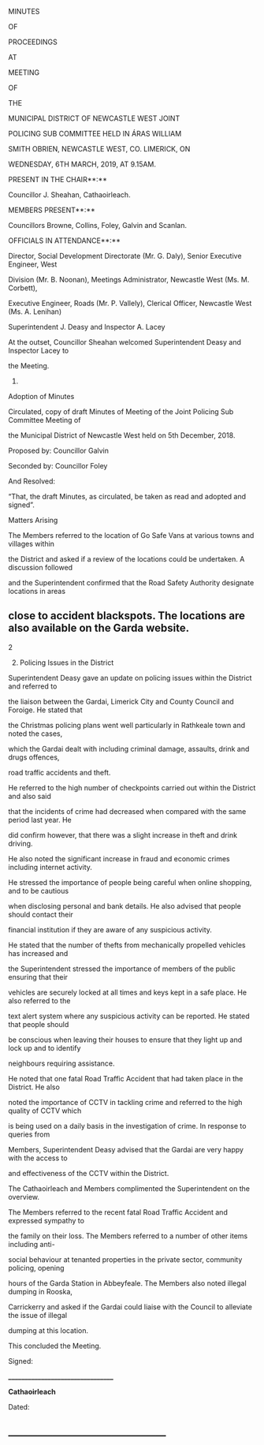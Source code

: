 MINUTES

OF

PROCEEDINGS

AT

MEETING

OF

THE

MUNICIPAL DISTRICT OF NEWCASTLE WEST JOINT

POLICING SUB COMMITTEE HELD IN ÁRAS WILLIAM

SMITH OBRIEN, NEWCASTLE WEST, CO. LIMERICK, ON

WEDNESDAY, 6TH MARCH, 2019, AT 9.15AM.

PRESENT IN THE CHAIR**:**

Councillor J. Sheahan, Cathaoirleach.

MEMBERS PRESENT**:**

Councillors Browne, Collins, Foley, Galvin and Scanlan.

OFFICIALS IN ATTENDANCE**:**

Director, Social Development Directorate (Mr. G. Daly), Senior Executive Engineer, West

Division (Mr. B. Noonan), Meetings Administrator, Newcastle West (Ms. M. Corbett),

Executive Engineer, Roads (Mr. P. Vallely), Clerical Officer, Newcastle West (Ms. A. Lenihan)

Superintendent J. Deasy and Inspector A. Lacey

At the outset, Councillor Sheahan welcomed Superintendent Deasy and Inspector Lacey to

the Meeting.

1.

Adoption of Minutes

Circulated, copy of draft Minutes of Meeting of the Joint Policing Sub Committee Meeting of

the Municipal District of Newcastle West held on 5th December, 2018.

Proposed by: Councillor Galvin

Seconded by: Councillor Foley

And Resolved:

“That, the draft Minutes, as circulated, be taken as read and adopted and signed”.

Matters Arising

The Members referred to the location of Go Safe Vans at various towns and villages within

the District and asked if a review of the locations could be undertaken. A discussion followed

and the Superintendent confirmed that the Road Safety Authority designate locations in areas

close to accident blackspots. The locations are also available on the Garda website.
---
2

2. Policing Issues in the District

Superintendent Deasy gave an update on policing issues within the District and referred to

the liaison between the Gardai, Limerick City and County Council and Foroige. He stated that

the Christmas policing plans went well particularly in Rathkeale town and noted the cases,

which the Gardai dealt with including criminal damage, assaults, drink and drugs offences,

road traffic accidents and theft.

He referred to the high number of checkpoints carried out within the District and also said

that the incidents of crime had decreased when compared with the same period last year. He

did confirm however, that there was a slight increase in theft and drink driving.

He also noted the significant increase in fraud and economic crimes including internet activity.

He stressed the importance of people being careful when online shopping, and to be cautious

when disclosing personal and bank details. He also advised that people should contact their

financial institution if they are aware of any suspicious activity.

He stated that the number of thefts from mechanically propelled vehicles has increased and

the Superintendent stressed the importance of members of the public ensuring that their

vehicles are securely locked at all times and keys kept in a safe place. He also referred to the

text alert system where any suspicious activity can be reported. He stated that people should

be conscious when leaving their houses to ensure that they light up and lock up and to identify

neighbours requiring assistance.

He noted that one fatal Road Traffic Accident that had taken place in the District. He also

noted the importance of CCTV in tackling crime and referred to the high quality of CCTV which

is being used on a daily basis in the investigation of crime. In response to queries from

Members, Superintendent Deasy advised that the Gardai are very happy with the access to

and effectiveness of the CCTV within the District.

The Cathaoirleach and Members complimented the Superintendent on the overview.

The Members referred to the recent fatal Road Traffic Accident and expressed sympathy to

the family on their loss. The Members referred to a number of other items including anti-

social behaviour at tenanted properties in the private sector, community policing, opening

hours of the Garda Station in Abbeyfeale. The Members also noted illegal dumping in Rooska,

Carrickerry and asked if the Gardai could liaise with the Council to alleviate the issue of illegal

dumping at this location.

This concluded the Meeting.

Signed:

**\_\_\_\_\_\_\_\_\_\_\_\_\_\_\_\_\_\_\_\_\_\_\_\_\_\_\_\_\_\_\_\_**

**Cathaoirleach**

Dated:

**\_\_\_\_\_\_\_\_\_\_\_\_\_\_\_\_\_\_\_\_\_\_\_\_\_\_\_\_\_\_\_\_**
---
